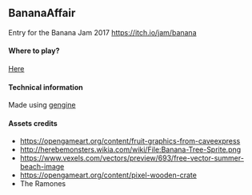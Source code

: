 ## BananaAffair

Entry for the Banana Jam 2017 https://itch.io/jam/banana


#### Where to play?

[Here](https://gogoprog.github.io/bananajam2017/packed-html5/)

#### Technical information

Made using [gengine](http://gengine.net)

#### Assets credits

 * https://opengameart.org/content/fruit-graphics-from-caveexpress
 * http://herebemonsters.wikia.com/wiki/File:Banana-Tree-Sprite.png
 * https://www.vexels.com/vectors/preview/693/free-vector-summer-beach-image
 * https://opengameart.org/content/pixel-wooden-crate
 * The Ramones


